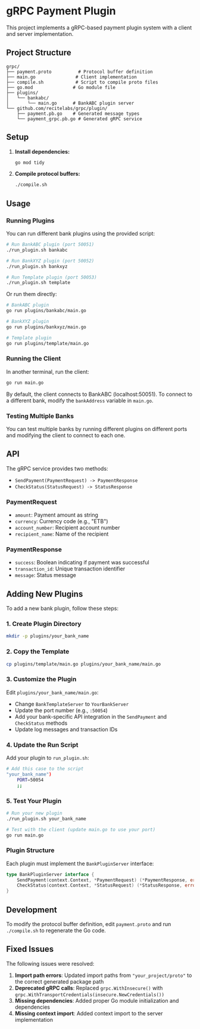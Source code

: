 # gRPC Payment Plugin

This project implements a gRPC-based payment plugin system with a client and server implementation.

## Project Structure

```
grpc/
├── payment.proto          # Protocol buffer definition
├── main.go               # Client implementation
├── compile.sh            # Script to compile proto files
├── go.mod               # Go module file
├── plugins/
│   └── bankabc/
│       └── main.go      # BankABC plugin server
└── github.com/recitelabs/grpc/plugin/
    ├── payment.pb.go    # Generated message types
    └── payment_grpc.pb.go # Generated gRPC service
```

## Setup

1. **Install dependencies:**
   ```bash
   go mod tidy
   ```

2. **Compile protocol buffers:**
   ```bash
   ./compile.sh
   ```

## Usage

### Running Plugins

You can run different bank plugins using the provided script:

```bash
# Run BankABC plugin (port 50051)
./run_plugin.sh bankabc

# Run BankXYZ plugin (port 50052)
./run_plugin.sh bankxyz

# Run Template plugin (port 50053)
./run_plugin.sh template
```

Or run them directly:

```bash
# BankABC plugin
go run plugins/bankabc/main.go

# BankXYZ plugin  
go run plugins/bankxyz/main.go

# Template plugin
go run plugins/template/main.go
```

### Running the Client

In another terminal, run the client:

```bash
go run main.go
```

By default, the client connects to BankABC (localhost:50051). To connect to a different bank, modify the `bankAddress` variable in `main.go`.

### Testing Multiple Banks

You can test multiple banks by running different plugins on different ports and modifying the client to connect to each one.

## API

The gRPC service provides two methods:

- `SendPayment(PaymentRequest) -> PaymentResponse`
- `CheckStatus(StatusRequest) -> StatusResponse`

### PaymentRequest
- `amount`: Payment amount as string
- `currency`: Currency code (e.g., "ETB")
- `account_number`: Recipient account number
- `recipient_name`: Name of the recipient

### PaymentResponse
- `success`: Boolean indicating if payment was successful
- `transaction_id`: Unique transaction identifier
- `message`: Status message

## Adding New Plugins

To add a new bank plugin, follow these steps:

### 1. Create Plugin Directory

```bash
mkdir -p plugins/your_bank_name
```

### 2. Copy the Template

```bash
cp plugins/template/main.go plugins/your_bank_name/main.go
```

### 3. Customize the Plugin

Edit `plugins/your_bank_name/main.go`:

- Change `BankTemplateServer` to `YourBankServer`
- Update the port number (e.g., `:50054`)
- Add your bank-specific API integration in the `SendPayment` and `CheckStatus` methods
- Update log messages and transaction IDs

### 4. Update the Run Script

Add your plugin to `run_plugin.sh`:

```bash
# Add this case to the script
"your_bank_name")
    PORT=50054
    ;;
```

### 5. Test Your Plugin

```bash
# Run your new plugin
./run_plugin.sh your_bank_name

# Test with the client (update main.go to use your port)
go run main.go
```

### Plugin Structure

Each plugin must implement the `BankPluginServer` interface:

```go
type BankPluginServer interface {
    SendPayment(context.Context, *PaymentRequest) (*PaymentResponse, error)
    CheckStatus(context.Context, *StatusRequest) (*StatusResponse, error)
}
```

## Development

To modify the protocol buffer definition, edit `payment.proto` and run `./compile.sh` to regenerate the Go code.

## Fixed Issues

The following issues were resolved:

1. **Import path errors**: Updated import paths from `"your_project/proto"` to the correct generated package path
2. **Deprecated gRPC calls**: Replaced `grpc.WithInsecure()` with `grpc.WithTransportCredentials(insecure.NewCredentials())`
3. **Missing dependencies**: Added proper Go module initialization and dependencies
4. **Missing context import**: Added context import to the server implementation 
